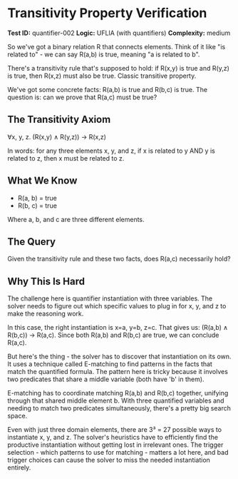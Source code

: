 # Transitivity Property Verification

**Test ID:** quantifier-002
**Logic:** UFLIA (with quantifiers)
**Complexity:** medium

So we've got a binary relation R that connects elements. Think of it like "is related to" - we can say R(a,b) is true, meaning "a is related to b".

There's a transitivity rule that's supposed to hold: if R(x,y) is true and R(y,z) is true, then R(x,z) must also be true. Classic transitive property.

We've got some concrete facts: R(a,b) is true and R(b,c) is true. The question is: can we prove that R(a,c) must be true?

## The Transitivity Axiom

∀x, y, z. (R(x,y) ∧ R(y,z)) → R(x,z)

In words: for any three elements x, y, and z, if x is related to y AND y is related to z, then x must be related to z.

## What We Know

- R(a, b) = true
- R(b, c) = true

Where a, b, and c are three different elements.

## The Query

Given the transitivity rule and these two facts, does R(a,c) necessarily hold?

## Why This Is Hard

The challenge here is quantifier instantiation with three variables. The solver needs to figure out which specific values to plug in for x, y, and z to make the reasoning work.

In this case, the right instantiation is x=a, y=b, z=c. That gives us: (R(a,b) ∧ R(b,c)) → R(a,c). Since both R(a,b) and R(b,c) are true, we can conclude R(a,c).

But here's the thing - the solver has to discover that instantiation on its own. It uses a technique called E-matching to find patterns in the facts that match the quantified formula. The pattern here is tricky because it involves two predicates that share a middle variable (both have 'b' in them).

E-matching has to coordinate matching R(a,b) and R(b,c) together, unifying through that shared middle element b. With three quantified variables and needing to match two predicates simultaneously, there's a pretty big search space.

Even with just three domain elements, there are 3³ = 27 possible ways to instantiate x, y, and z. The solver's heuristics have to efficiently find the productive instantiation without getting lost in irrelevant ones. The trigger selection - which patterns to use for matching - matters a lot here, and bad trigger choices can cause the solver to miss the needed instantiation entirely.
